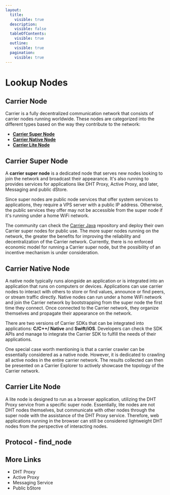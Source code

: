 ```yaml
---
layout:
  title:
    visible: true
  description:
    visible: false
  tableOfContents:
    visible: true
  outline:
    visible: true
  pagination:
    visible: true
---
```


# Lookup Nodes

## Carrier Node

Carrier is a fully decentralized communication network that consists of carrier nodes running worldwide. These nodes are categorized into the different types based on the way they contribute to the network:

* [**Carrier Super Node**](lookup-nodes.md#carrier-super-node)
* [**Carrier Native Node**](lookup-nodes.md#carrier-native-node)
* [**Carrier Lite Node**](lookup-nodes.md#carrier-lite-node)

## Carrier Super Node

A **carrier super node** is a dedicated node that serves new nodes looking to join the network and broadcast their appearance. It's also running to provides services for applications like DHT Proxy, Active Proxy, and later, Messaging and public dStore.

Since super nodes are public node services that offer system services to applications, they require a VPS server with a public IP address. Otherwise, the public services they offer may not be accessible from the super node if it's running under a home WiFi network.

The community can check the [Carrier Java](https://github.com/elastos/Elastos.Carrier.Java) repository and deploy their own Carrier super nodes for public use. The more super nodes running on the network, the greater the benefits for improving the reliability and decentralization of the Carrier network. Currently, there is no enforced economic model for running a Carrier super node, but the possibility of an incentive mechanism is under consideration.

## Carrier Native Node

A native node typically runs alongside an application or is integrated into an application that runs on computers or devices. Applications can use carrier nodes to interact with others to store or find values, announce or find peers, or stream traffic directly. Native nodes can run under a home WiFi network and join the Carrier network by bootstrapping from the super node the first time they connect. Once connected to the Carrier network, they organize themselves and propagate their appearance on the network.

There are two versions of Carrier SDKs that can be integrated into applications: **C/C++/ Native** and **Swift/iOS**. Developers can check the SDK APIs and manage to integrate the Carrier SDK to fulfill the needs of their applications.

One special case worth mentioning is that a carrier crawler can be essentially considered as a native node. However, it is dedicated to crawling all active nodes in the entire carrier network. The results collected can then be presented on a Carrier Explorer to actively showcase the topology of the Carrier network.

## Carrier Lite Node

A lite node is designed to run as a browser application, utilizing the DHT Proxy service from a specific super node. Essentially, lite nodes are not DHT nodes themselves, but communicate with other nodes through the super node with the assistance of the DHT Proxy service. Therefore, web applications running in the browser can still be considered lightweight DHT nodes from the perspective of interacting nodes.

## Protocol - find\_node

## More Links

* DHT Proxy
* Active Proxy
* Messaging Service
* Public bStore
